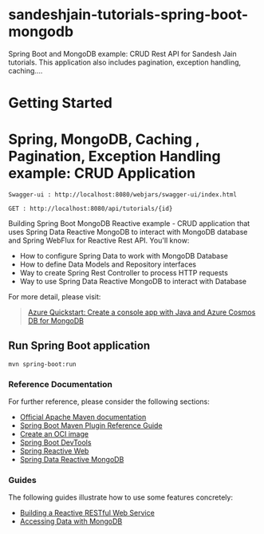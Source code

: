 # sandeshjain-tutorials-spring-boot-mongodb
Spring Boot and MongoDB example: CRUD Rest API for Sandesh Jain tutorials. This application also includes pagination, exception handling, caching.... 

# Getting Started

# Spring, MongoDB, Caching , Pagination, Exception Handling  example: CRUD Application


```
Swagger-ui : http://localhost:8080/webjars/swagger-ui/index.html

```

```
GET : http://localhost:8080/api/tutorials/{id}

```
Building Spring Boot MongoDB Reactive example - CRUD application that uses Spring Data Reactive MongoDB to interact with MongoDB database and Spring WebFlux for Reactive Rest API. You'll know:
- How to configure Spring Data to work with MongoDB Database
- How to define Data Models and Repository interfaces
- Way to create Spring Rest Controller to process HTTP requests
- Way to use Spring Data Reactive MongoDB to interact with Database

For more detail, please visit:
> [Azure Quickstart: Create a console app with Java and Azure Cosmos DB for MongoDB ](https://learn.microsoft.com/en-us/azure/cosmos-db/mongodb/quickstart-java)


## Run Spring Boot application
```
mvn spring-boot:run
```

### Reference Documentation
For further reference, please consider the following sections:

* [Official Apache Maven documentation](https://maven.apache.org/guides/index.html)
* [Spring Boot Maven Plugin Reference Guide](https://docs.spring.io/spring-boot/docs/3.3.0/maven-plugin/reference/html/)
* [Create an OCI image](https://docs.spring.io/spring-boot/docs/3.3.0/maven-plugin/reference/html/#build-image)
* [Spring Boot DevTools](https://docs.spring.io/spring-boot/docs/3.3.0/reference/htmlsingle/index.html#using.devtools)
* [Spring Reactive Web](https://docs.spring.io/spring-boot/docs/3.3.0/reference/htmlsingle/index.html#web.reactive)
* [Spring Data Reactive MongoDB](https://docs.spring.io/spring-boot/docs/3.3.0/reference/htmlsingle/index.html#data.nosql.mongodb)

### Guides
The following guides illustrate how to use some features concretely:

* [Building a Reactive RESTful Web Service](https://spring.io/guides/gs/reactive-rest-service/)
* [Accessing Data with MongoDB](https://spring.io/guides/gs/accessing-data-mongodb/)


